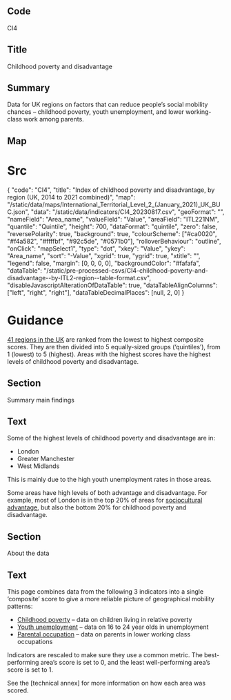 ## Code
CI4

## Title
Childhood poverty and disadvantage

## Summary
Data for UK regions on factors that can reduce people’s social mobility chances – childhood poverty,
youth unemployment, and lower working-class work among parents.

## Map
# Src
{
    "code": "CI4",
    "title": "Index of childhood poverty and disadvantage, by region (UK, 2014 to 2021 combined)",
    "map": "/static/data/maps/International_Territorial_Level_2_(January_2021)_UK_BUC.json",
    "data": "/static/data/indicators/CI4_20230817.csv",
    "geoFormat": "",
    "nameField": "Area_name",
    "valueField": "Value",
    "areaField": "ITL221NM",
    "quantile": "Quintile",
    "height": 700,
    "dataFormat": "quintile",
    "zero": false,
    "reversePolarity": true,
    "background": true,
    "colourScheme": ["#ca0020", "#f4a582", "#ffffbf", "#92c5de", "#0571b0"],
    "rolloverBehaviour": "outline",
    "onClick": "mapSelect1",
    "type": "dot",
    "xkey": "Value",
    "ykey": "Area_name",
    "sort": "-Value",
    "xgrid": true,
    "ygrid": true,
    "xtitle": "",
    "legend": false,
    "margin": [0, 0, 0, 0],
    "backgroundColor": "#fafafa",
    "dataTable": "/static/pre-processed-csvs/CI4-childhood-poverty-and-disadvantage--by-ITL2-region--table-format.csv",
    "disableJavascriptAlterationOfDataTable": true,
    "dataTableAlignColumns": ["left", "right", "right"],
    "dataTableDecimalPlaces": [null, 2, 0]
}

# Guidance
[41 regions in the UK](/social_mobility_by_area#the-41-regions) are ranked from the lowest to highest composite scores.
They are then divided into 5 equally-sized groups (‘quintiles’), from 1 (lowest) to 5 (highest).
Areas with the highest scores have the highest levels of childhood poverty and disadvantage.

## Section
Summary main findings

## Text
Some of the highest levels of childhood poverty and disadvantage are in:

* London
* Greater Manchester
* West Midlands

This is mainly due to the high youth unemployment rates in those areas.

Some areas have high levels of both advantage and disadvantage.
For example, most of London is in the top 20% of areas for
[sociocultural advantage](/drivers_of_social_mobility/composite_indices/socio-cultural_advantage), but also
the bottom 20% for childhood poverty and disadvantage.

## Section
About the data

## Text
This page combines data from the following 3 indicators into a single ‘composite’ score to give a more
reliable picture of geographical mobility patterns:

* [Childhood poverty](/drivers_of_social_mobility/conditions_of_childhood/childhood_poverty)
  – data on children living in relative poverty
* [Youth unemployment](/drivers_of_social_mobility/work_opportunities_for_young_people/youth_unemployment)
  – data on 16 to 24 year olds in unemployment
* [Parental occupation](/drivers_of_social_mobility/conditions_of_childhood/distribution_of_parental_occupation)
  – data on parents in lower working class occupations

Indicators are rescaled to make sure they use a common metric.
The best-performing area’s score is set to 0, and the least well-performing area’s score is set to 1.

See the [technical annex] for more information on how each area was scored. 
